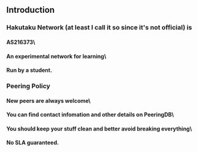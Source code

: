 
## Introduction

### Hakutaku Network (at least I call it so since it's not official) is
#### AS216373\
#### An experimental network for learning\
#### Run by a student.

### Peering Policy
#### New peers are always welcome\
#### You can find contact infomation and other details on PeeringDB\
#### You should keep your stuff clean and better avoid breaking everything\
#### No SLA guaranteed.

